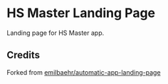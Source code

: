 # HS Master Landing Page

Landing page for HS Master app.

## Credits
Forked from [emilbaehr/automatic-app-landing-page](https://github.com/emilbaehr/automatic-app-landing-page)
